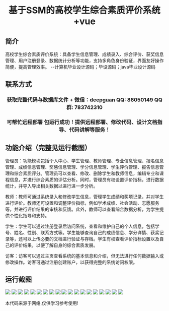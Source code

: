 <p><h1 align="center">基于SSM的高校学生综合素质评价系统+vue</h1></p>

## 简介
高校学生综合素质评价系统：具备学生信息管理、成绩录入、综合评价、获奖信息管理、用户注册登录、数据统计分析等功能，支持多角色身份验证，界面友好操作简便，提高管理效率。    --计算机毕业设计源码；毕设源码；java毕业设计源码


## 联系方式
<p><h3 align="center">获取完整代码与数据库文件 + 微信：deepguan QQ: 86050149 QQ群: 783742310</h3></p>
<p><h3 align="center">可帮忙远程部署 包运行成功！提供远程部署、修改代码、设计文档指导、代码讲解等服务！</h3></p>

## 功能介绍（完整见运行截图）
管理员：功能模块包括个人中心、学生管理、教师管理、专业信息管理、报名信息管理、成绩信息管理、奖惩信息管理、学分信息管理、学生评价管理、报告信息管理和综合素质评分。管理员可以查看、修改、删除学生和教师信息，编辑专业和课程信息，并进行综合素质的评估分析。同时，管理员有权设置评价指标，进行数据统计，并导入导出相关数据以进行进一步分析。

教师：教师可通过系统录入和修改学生信息，管理学生成绩和奖项记录，并对学生进行评价。教师还可设置和调整评价指标，例如学术成绩、社会活动、志愿服务等，并进行评价结果的审核和反馈。此外，教师可以查看综合数据分析，为学生提供个性化指导和支持。

学生：学生可以通过注册登录后访问系统，查看和维护自己的个人信息，包括学号、姓名、性别、联系方式等。学生能够查询自己的成绩信息、学分详情、获奖记录等，还可以上传必要的文档进行验证与存档。学生有权查看评价指标设置以及自己的评价结果，以便了解自身的综合素质发展。

访客：访客可以通过主页查看系统的基本信息和介绍，但无法进行任何数据输入或修改操作。访客可通过注册创建账户，以获得完整的系统访问权限。


## 运行截图
![](img/001.jpg)
![](img/002.jpg)
![](img/003.jpg)
![](img/004.jpg)
![](img/005.jpg)
![](img/006.jpg)
![](img/007.jpg)
![](img/008.jpg)
![](img/009.jpg)
![](img/010.jpg)
![](img/011.jpg)
![](img/012.jpg)
![](img/013.jpg)
![](img/014.jpg)
![](img/015.jpg)
![](img/016.jpg)
![](img/017.jpg)
![](img/018.jpg)
![](img/019.jpg)

<p>本代码来源于网络,仅供学习参考使用!</p>
